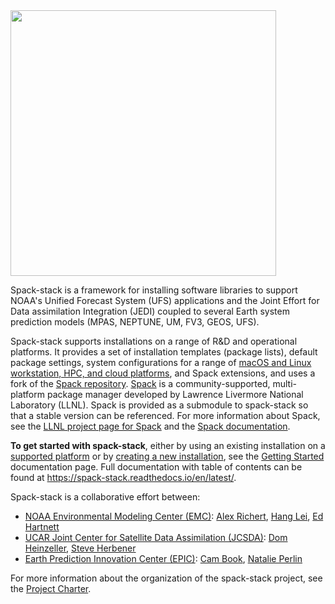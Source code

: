 <img src="https://user-images.githubusercontent.com/8006981/234488735-45b2c5fa-1de6-47ad-ae3b-4a6829ae49b9.png" width="425">

Spack-stack is a framework for installing software libraries to support
NOAA's Unified Forecast System (UFS) applications and the
Joint Effort for Data assimilation Integration (JEDI) coupled to
several Earth system prediction models (MPAS, NEPTUNE, UM, FV3, GEOS, UFS).

Spack-stack supports installations on a range of R&D and operational platforms.
It provides a set of installation templates (package lists), default package settings,
system configurations for a range of [macOS and Linux workstation, HPC, and cloud
platforms](https://spack-stack.readthedocs.io/en/latest/PreConfiguredSites.html), and Spack extensions, and uses a fork of the
[Spack repository](https://github.com/spack/spack). [Spack](https://spack.io/) is a
community-supported, multi-platform package manager
developed by Lawrence Livermore National Laboratory
(LLNL). Spack is provided as a submodule to spack-stack so that a
stable version can be referenced. For more information about Spack, see
the [LLNL project page for Spack](https://computing.llnl.gov/projects/spack-hpc-package-manager)
and the [Spack documentation](https://spack.readthedocs.io/en/latest/).

**To get started with spack-stack**, either by using an existing
installation on a [supported platform](https://spack-stack.readthedocs.io/en/latest/PreConfiguredSites.html)
or by [creating a new installation](https://spack-stack.readthedocs.io/en/latest/CreatingEnvironments.html), see the
[Getting Started](https://spack-stack.readthedocs.io/en/latest/Overview.html#getting-started) documentation page.
Full documentation with table of contents can be found at https://spack-stack.readthedocs.io/en/latest/.

Spack-stack is a collaborative effort between:
* [NOAA Environmental Modeling Center (EMC)](https://www.emc.ncep.noaa.gov/emc_new.php): [Alex Richert](https://www.github.com/AlexanderRichert-NOAA), [Hang Lei](https://www.github.com/Hang-Lei-NOAA), [Ed Hartnett](https://www.github.com/edwardhartnett)
* [UCAR Joint Center for Satellite Data Assimilation (JCSDA)](https://www.jcsda.org/): [Dom Heinzeller](https://www.github.com/climbfuji), [Steve Herbener](https://github.com/srherbener)
* [Earth Prediction Innovation Center (EPIC)](https://epic.noaa.gov/): [Cam Book](https://github.com/ulmononian), [Natalie Perlin](https://github.com/natalie-perlin)

For more information about the organization of the spack-stack
project, see the [Project Charter](project_charter.md).
